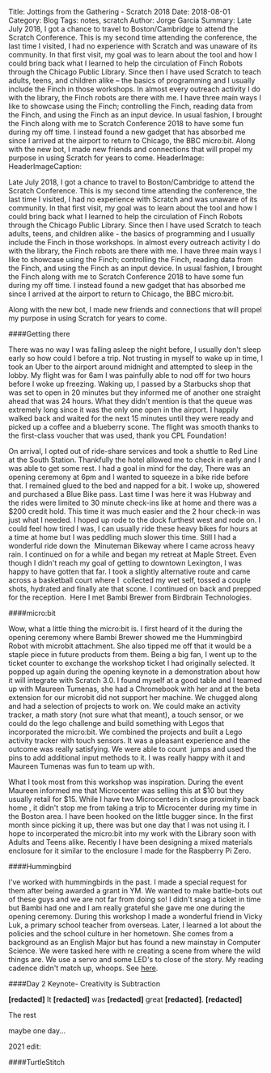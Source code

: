 Title: Jottings from the Gathering - Scratch 2018
Date: 2018-08-01
Category: Blog
Tags: notes, scratch
Author: Jorge Garcia
Summary: Late July 2018, I got a chance to travel to Boston/Cambridge to attend the Scratch Conference. This is my second time attending the conference, the last time I visited, I had no experience with Scratch and was unaware of its community. In that first visit, my goal was to learn about the tool and how I could bring back what I learned to help the circulation of Finch Robots through the Chicago Public Library. Since then I have used Scratch to teach adults, teens, and children alike – the basics of programming and I usually include the Finch in those workshops. In almost every outreach activity I do with the library, the Finch robots are there with me. I have three main ways I like to showcase using the Finch; controlling the Finch, reading data from the Finch, and using the Finch as an input device. In usual fashion, I brought the Finch along with me to Scratch Conference 2018 to have some fun during my off time. I instead found a new gadget that has absorbed me since I arrived at the airport to return to Chicago, the BBC micro:bit. Along with the new bot, I made new friends and connections that will propel my purpose in using Scratch for years to come.
HeaderImage:
HeaderImageCaption: 

Late July 2018, I got a chance to travel to Boston/Cambridge to attend the Scratch Conference. This is my second time attending the conference, the last time I visited, I had no experience with Scratch and was unaware of its community. In that first visit, my goal was to learn about the tool and how I could bring back what I learned to help the circulation of Finch Robots through the Chicago Public Library. Since then I have used Scratch to teach adults, teens, and children alike - the basics of programming and I usually include the Finch in those workshops. In almost every outreach activity I do with the library, the Finch robots are there with me. I have three main ways I like to showcase using the Finch; controlling the Finch, reading data from the Finch, and using the Finch as an input device. In usual fashion, I brought the Finch along with me to Scratch Conference 2018 to have some fun during my off time. I instead found a new gadget that has absorbed me since I arrived at the airport to return to Chicago, the BBC micro:bit.

Along with the new bot, I made new friends and connections that will propel my purpose in using Scratch for years to come.

####Getting there

There was no way I was falling asleep the night before, I usually don't sleep early so how could I before a trip. Not trusting in myself to wake up in time, I took an Uber to the airport around midnight and attempted to sleep in the lobby. My flight was for 6am I was painfully able to nod off for two hours before I woke up freezing. Waking up, I passed by a Starbucks shop that was set to open in 20 minutes but they informed me of another one straight ahead that was 24 hours. What they didn't mention is that the queue was extremely long since it was the only one open in the airport. I happily walked back and waited for the next 15 minutes until they were ready and picked up a coffee and a blueberry scone. The flight was smooth thanks to the first-class voucher that was used, thank you CPL Foundation!

On arrival, I opted out of ride-share services and took a shuttle to Red Line at the South Station. Thankfully the hotel allowed me to check in early and I was able to get some rest. I had a goal in mind for the day, There was an opening ceremony at 6pm and I wanted to squeeze in a bike ride before that. I remained glued to the bed and napped for a bit. I woke up, showered and purchased a Blue Bike pass. Last time I was here it was Hubway and the rides were limited to 30 minute check-ins like at home and there was a $200 credit hold. This time it was much easier and the 2 hour check-in was just what I needed. I hoped up rode to the dock furthest west and rode on. I could feel how tired I was, I can usually ride these heavy bikes for hours at a time at home but I was peddling much slower this time. Still I had a wonderful ride down the  Minuteman Bikeway where I came across heavy rain. I continued on for a while and began my retreat at Maple Street. Even though I didn't reach my goal of getting to downtown Lexington, I was happy to have gotten that far. I took a slightly alternative route and came across a basketball court where I  collected my wet self, tossed a couple shots, hydrated and finally ate that scone. I continued on back and prepped for the reception.  Here I met Bambi Brewer from Birdbrain Technologies.

####micro:bit

Wow, what a little thing the micro:bit is. I first heard of it the during the opening ceremony where Bambi Brewer showed me the Hummingbird Robot with microbit attachment. She also tipped me off that it would be a staple piece in future products from them. Being a big fan, I went up to the ticket counter to exchange the workshop ticket I had originally selected. It popped up again during the opening keynote in a demonstration about how it will integrate with Scratch 3.0. I found myself at a good table and I teamed up with Maureen Tumenas, she had a Chromebook with her and at the beta extension for our microbit did not support her machine. We chugged along and had a selection of projects to work on. We could make an activity tracker, a math story (not sure what that meant), a touch sensor, or we could do the lego challenge and build something with Legos that incorporated the micro:bit. We combined the projects and built a Lego activity tracker with touch sensors. It was a pleasant experience and the outcome was really satisfying. We were able to count  jumps and used the pins to add additional input methods to it. I was really happy with it and Maureen Tumenas was fun to team up with.

What I took most from this workshop was inspiration. During the event Maureen informed me that Microcenter was selling this at $10 but they usually retail for $15. While I have two Microcenters in close proximity back home , it didn't stop me from taking a trip to Microcenter during my time in the Boston area. I have been hooked on the little bugger since. In the first month since picking it up, there was but one day that I was not using it. I hope to incorperated the micro:bit into my work with the Library soon with Adults and Teens alike. Recently I have been designing a mixed materials enclosure for it similar to the enclosure I made for the Raspberry Pi Zero.

####Hummingbird

I've worked with hummingbirds in the past. I made a special request for them after being awarded a grant in YM. We wanted to make battle-bots out of these guys and we are not far from doing so! I didn't snag a ticket in time but Bambi had one and I am really grateful she gave me one during the opening ceremony. During this workshop I made a wonderful friend in Vicky Luk, a primary school teacher from overseas. Later, I learned a lot about the policies and the school culture in her hometown. She comes from a background as an English Major but has found a new mainstay in Computer Science. We were tasked here with re creating a scene from where the wild things are. We use a servo and some LED's to close of the story. My reading cadence didn't match up, whoops. See [here](https://www.youtube.com/watch?v=gBlN-Dt-m1g).

####Day 2 Keynote- Creativity is Subtraction

**[redacted]** It **[redacted]** was **[redacted]** great **[redacted]**. **[redacted]**

The rest

maybe one day...

2021 edit:

####TurtleStitch
